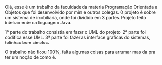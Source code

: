Olá, esse é um trabalho da faculdade da materia Programação Orientada a Objetos que foi desenvolvido por mim e outros colegas.
O projeto é sobre um sistema de imobiliaria, onde foi dividido em 3 partes.
Projeto feito inteiramente na linguagem Java.

1ª parte do trabalho consistia em fazer o UML do projeto.
2ª parte foi codifica esse UML.
3ª parte foi fazer as interface graficas do sistemas, telinhas bem simples.

O trabalho não ficou 100%, falta algumas coisas para arrumar mas da pra ter um noção de como é.